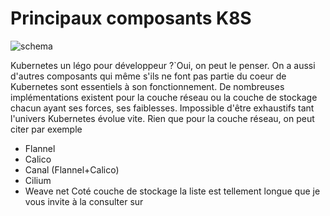 # Principaux composants K8S
![schema](https://obeyler.github.io/Formation-K8S/images/architecture-K8S.drawio.svg)

Kubernetes un légo pour développeur ?`Oui, on peut le penser. On a aussi d'autres composants qui même s'ils ne font pas partie du coeur de Kubernetes sont essentiels  à son fonctionnement.
De nombreuses implémentations existent pour la couche réseau ou la couche de stockage chacun ayant ses forces, ses faiblesses. Impossible d'être exhaustifs tant l'univers Kubernetes évolue vite.
Rien que pour la couche réseau, on peut citer par exemple
- Flannel 
- Calico 
- Canal (Flannel+Calico)
- Cilium
- Weave net
Coté couche de stockage la liste est tellement longue que je vous invite à la consulter sur
